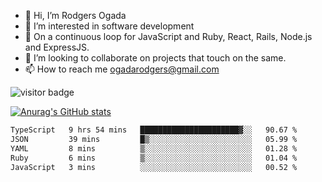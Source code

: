 - 👋 Hi, I’m Rodgers Ogada
- 👀 I’m interested in software development
- 🌱 On a continuous loop for JavaScript and Ruby, React, Rails, Node.js and ExpressJS.
- 💞️ I’m looking to collaborate on projects that touch on the same.
- 📫 How to reach me ogadarodgers@gmail.com

![visitor badge](https://visitor-badge.glitch.me/badge?page_id=ogada-otieno.visitor-badge)

[![Anurag's GitHub stats](https://github-readme-stats.vercel.app/api?username=ogada-otieno)](https://github.com/anuraghazra/github-readme-stats) 
<!--START_SECTION:waka-->

```txt
TypeScript   9 hrs 54 mins   ██████████████████████▓░░   90.67 %
JSON         39 mins         █▒░░░░░░░░░░░░░░░░░░░░░░░   05.99 %
YAML         8 mins          ▒░░░░░░░░░░░░░░░░░░░░░░░░   01.28 %
Ruby         6 mins          ▒░░░░░░░░░░░░░░░░░░░░░░░░   01.04 %
JavaScript   3 mins          ░░░░░░░░░░░░░░░░░░░░░░░░░   00.52 %
```

<!--END_SECTION:waka-->

<!---
ogada-otieno/ogada-otieno is a ✨ special ✨ repository because its `README.md` (this file) appears on your GitHub profile.
You can click the Preview link to take a look at your changes.
--->
